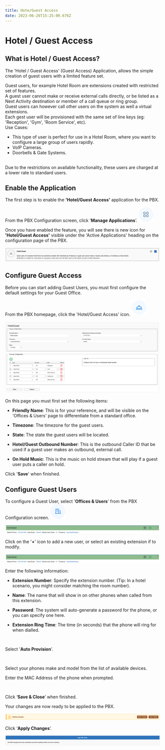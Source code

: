 ```yaml
---
title: Hote/Guest Access
date: 2023-06-26T15:25:00.676Z
---
```

# Hotel / Guest Access

## What is Hotel / Guest Access? 

The 'Hotel / Guest Access' (Guest Access) Application, allows the simple creation of guest users with a limited feature set.


Guest users, for example Hotel Room are extensions created with restricted set of features.<br>
A guest user cannot make or receive external calls directly, or be listed as a Next Activity destination or member of a call queue or ring group. <br>
Guest users can however call other users on the system as well a virtual extensions.
<br>
Each gest user will be provisioned with the same set of line keys (eg: 'Reception', 'Gym', 'Room Service', etc).
<br>
Use Cases: 
  - This type of user is perfect for use in a Hotel Room, where you want to configure a large group of users rapidly.
  - VoIP Cameras.
  - Doorbells & Gate Systems.
<br>
Due to the restrictions on available functionality, these users are charged at a lower rate to standard users.
<br>


## Enable the Application

The first step is to enable the **'Hotel/Guest Access'** application for the PBX.

From the PBX Configuration screen, click ‘**Manage Applications**’. <img src="../../images/applications_icon.png" alt="applications icon" title="applications icon" height="50px"/>


Once you have enabled the feature, you will see there is new icon for **'Hotel/Guest Access'** visible under the 'Active Applications' heading on the configuration page of the PBX.

<img style="width: 800px; height: auto;" src="../../images/hotel_1.png">


## Configure Guest Access

Before you can start adding Guest Users, you must first configure the default settings for your Guest Office.

From the PBX homepage, click the 'Hotel/Guest Access' icon. <img style="width:50px; height: auto;" src="../../images/hotel_2.png">

<img style="width: auto; height: auto;" src="../../images/hotel_3.png">

On this page you must first set the following items:

* **Friendly Name**:  This is for your reference, and will be visible on the 'Offices & Users' page to differentiate from a standard office.
  
* **Timezone**: The timezone for the guest users.

* **State**: The state the guest users will be located.

* **Hotel/Guest Outbound Number**: This is the outbound Caller ID that be used if a guest user makes an outbound, external call.

* **On Hold Music**: This is the music on hold stream that will play if a guest user puts a caller on hold.

Click '**Save**' when finished.

## Configure Guest Users

To configure a Guest User, select '**Offices & Users**'  from the PBX Configuration screen. <img src="../../images/icon_officesandusers.png" alt="offices & users icon" title="offices & users icon" height="50px"/>

<img style="width: auto; height: auto;" src="../../images/hotel_4.png">

Click on the '**+**' icon to add a new user, or select an existing extension if to modify.

<img style="width: auto; height: auto;" src="../../images/hotel_4.png">

Enter the following information: 

* **Extension Number**: Specify the extension number. (Tip: In a hotel scenario, you might consider matching the room number).
  
* **Name**: The name that will show in on other phones when called from this extension.

* **Password**: The system will auto-generate a password for the phone, or you can specify one here. 
  
* **Extension Ring Time**: The time (in seconds) that the phone will ring for when dialled.
<br>

Select '**Auto Provision**'.

<br>

Select your phones make and model from the list of available devices.

Enter the MAC Address of the phone when prompted.

<br>

Click ‘**Save & Close**’ when finished. 

Your changes are now ready to be applied to the PBX.

<img src="../../images/apply_changes.png" alt="pending changes" title="pending changes"/>

Click ‘**Apply Changes**’.

<img src="../../images/ignition_apply_changes_scheduled.png" alt="applied changes" title="applied changes"/>




